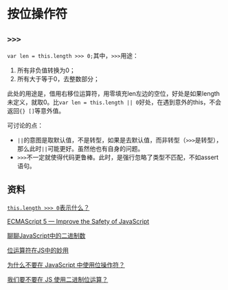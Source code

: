 # 按位操作符

## `>>>`

`var len = this.length >>> 0;`其中，`>>>`用途：

1. 所有非负值转换为0；
2. 所有大于等于0，去整数部分；

此处的用途是，借用右移位运算符，用零填充len左边的空位，好处是如果length未定义，就取0。比`var len = this.length || 0`好处，在遇到意外的this，不会返回`{} []`等意外值。

可讨论的点：
- `||`的意图是取默认值，不是转型，如果是去默认值，而非转型（`>>>`是转型），那么此时`||`可能更好。虽然他也有自身的问题。
- `>>>`不一定就使得代码更鲁棒。此时，是强行忽略了类型不匹配，不如assert语句。


## 资料

[`this.length >>> 0`表示什么？](https://www.zhihu.com/question/20693429)

[ECMAScript 5 — Improve the Safety of JavaScript](http://johnhax.net/2011/es5_safety/#9)

[聊聊JavaScript中的二进制数](https://yanhaijing.com/javascript/2016/07/20/binary-in-js/)

[位运算符在JS中的妙用](https://juejin.im/post/5a98ea2f6fb9a028bb186f34)

[为什么不要在 JavaScript 中使用位操作符？](https://jerryzou.com/posts/do-you-really-want-use-bit-operators-in-JavaScript/)

[我们要不要在 JS 使用二进制位运算？](https://juejin.im/entry/57317b2679df540060d5d6c2)
